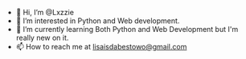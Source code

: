 - 👋 Hi, I’m @Lxzzie
- 👀 I’m interested in Python and Web development.
- 🌱 I’m currently learning Both Python and Web Development but I'm really new on it.
- 📫 How to reach me at lisaisdabestowo@gmail.com 

<!---
Lxzzie/Lxzzie is a ✨ special ✨ repository because its `README.md` (this file) appears on your GitHub profile.
You can click the Preview link to take a look at your changes.
--->
